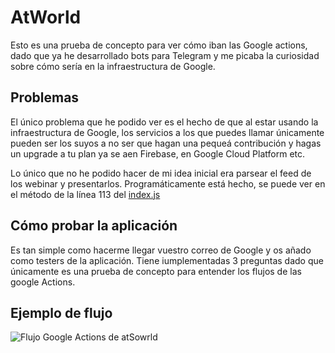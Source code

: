 # AtWorld

Esto es una prueba de concepto para ver cómo iban las Google actions, dado que ya he desarrollado bots para Telegram y me picaba la curiosidad sobre cómo sería en la infraestructura de Google.

## Problemas

El único problema que he podido ver es el hecho de que al estar usando la infraestructura de Google, los servicios a los que puedes llamar únicamente pueden ser los suyos a no ser que hagan una pequeá contribución y hagas un upgrade a tu plan ya se aen Firebase, en Google Cloud Platform etc.

Lo único que no he podido hacer de mi idea inicial era parsear el feed de los webinar y presentarlos. Programáticamente está hecho, se puede ver en el método de la línea 113 del [index.js](https://github.com/jonatanhosp/AtWorld/blob/master/functions/index.js#L113)

## Cómo probar la aplicación

Es tan simple como hacerme llegar vuestro correo de Google y os añado como testers de la aplicación. Tiene iumplementadas 3 preguntas dado que únicamente es una prueba de concepto para entender los flujos de las google Actions.

## Ejemplo de flujo
![Flujo Google Actions de atSowrld](https://i.imgur.com/p5GdWYC.png)
